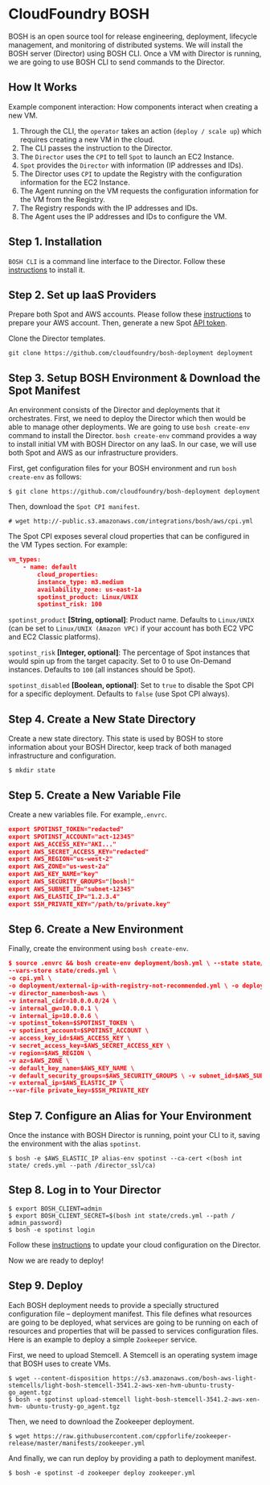# CloudFoundry BOSH

BOSH is an open source tool for release engineering, deployment, lifecycle management, and monitoring of distributed systems. We will install the BOSH server (Director) using BOSH CLI. Once a VM with Director is running, we are going to use BOSH CLI to send commands to the Director.

## How It Works

Example component interaction: How components interact when creating a new VM.

1. Through the CLI, the `operator` takes an action (`deploy / scale up`) which requires creating a new VM in the cloud.
2. The CLI passes the instruction to the Director.
3. The `Director` uses the `CPI` to tell `Spot` to launch an EC2 Instance.
4. `Spot` provides the `Director` with information (IP addresses and IDs).
5. The Director uses `CPI` to update the Registry with the configuration information for the EC2 Instance.
6. The Agent running on the VM requests the configuration information for the VM from the Registry.
7. The Registry responds with the IP addresses and IDs.
8. The Agent uses the IP addresses and IDs to configure the VM.

## Step 1. Installation

`BOSH CLI` is a command line interface to the Director. Follow these [instructions](https://bosh.io/docs/cli-v2/#install) to install it.

## Step 2. Set up IaaS Providers

Prepare both Spot and AWS accounts. Please follow these [instructions](https://support.spot.io/provisioning-and-cicd/provisioning-and-cicd/more-provisioning-tools/cloudfoundry-bosh/) to prepare your AWS account. Then, generate a new Spot [API token](https://console..com/spt/auth/signIn).

Clone the Director templates.

`git clone https://github.com/cloudfoundry/bosh-deployment deployment`

## Step 3. Setup BOSH Environment & Download the Spot Manifest

An environment consists of the Director and deployments that it orchestrates. First, we need to deploy the Director which then would be able to manage other deployments.
We are going to use `bosh create-env` command to install the Director. `bosh create-env` command provides a way to install initial VM with BOSH Director on any IaaS. In our case, we will use both Spot and AWS as our infrastructure providers.

First, get configuration files for your BOSH environment and run `bosh create-env` as follows:

`$ git clone https://github.com/cloudfoundry/bosh-deployment deployment`

Then, download the `Spot CPI manifest`.

`# wget http://-public.s3.amazonaws.com/integrations/bosh/aws/cpi.yml`

The Spot CPI exposes several cloud properties that can be configured in the VM Types section.
For example:

```json
vm_types:
    - name: default
        cloud_properties:
        instance_type: m3.medium
        availability_zone: us-east-1a
        spotinst_product: Linux/UNIX
        spotinst_risk: 100
```

`spotinst_product` **[String, optional]**: Product name. Defaults to `Linux/UNIX` (can be set to `Linux/UNIX (Amazon VPC)` if your account has both EC2 VPC and EC2 Classic platforms).

`spotinst_risk` **[Integer, optional]**: The percentage of Spot instances that would spin up from the target capacity. Set to 0 to use On-Demand instances. Defaults to `100` (all instances should be Spot).

`spotinst_disabled` **[Boolean, optional]**: Set to `true` to disable the Spot CPI for a specific deployment. Defaults to `false` (use Spot CPI always).

## Step 4. Create a New State Directory

Create a new state directory. This state is used by BOSH to store information about your BOSH Director, keep track of both managed infrastructure and configuration.

`$ mkdir state`

## Step 5. Create a New Variable File

Create a new variables file. For example,`.envrc`.

```json
export SPOTINST_TOKEN="redacted"
export SPOTINST_ACCOUNT="act-12345"
export AWS_ACCESS_KEY="AKI..."
export AWS_SECRET_ACCESS_KEY="redacted"
export AWS_REGION="us-west-2"
export AWS_ZONE="us-west-2a"
export AWS_KEY_NAME="key"
export AWS_SECURITY_GROUPS="[bosh]"
export AWS_SUBNET_ID="subnet-12345"
export AWS_ELASTIC_IP="1.2.3.4"
export SSH_PRIVATE_KEY="/path/to/private.key"
```

## Step 6. Create a New Environment

Finally, create the environment using `bosh create-env`.

```json
$ source .envrc && bosh create-env deployment/bosh.yml \ --state state/state.json \
--vars-store state/creds.yml \
-o cpi.yml \
-o deployment/external-ip-with-registry-not-recommended.yml \ -o deployment/jumpbox-user.yml \
-v director_name=bosh-aws \
-v internal_cidr=10.0.0.0/24 \
-v internal_gw=10.0.0.1 \
-v internal_ip=10.0.0.6 \
-v spotinst_token=$SPOTINST_TOKEN \
-v spotinst_account=$SPOTINST_ACCOUNT \
-v access_key_id=$AWS_ACCESS_KEY \
-v secret_access_key=$AWS_SECRET_ACCESS_KEY \
-v region=$AWS_REGION \
-v az=$AWS_ZONE \
-v default_key_name=$AWS_KEY_NAME \
-v default_security_groups=$AWS_SECURITY_GROUPS \ -v subnet_id=$AWS_SUBNET_ID \
-v external_ip=$AWS_ELASTIC_IP \
--var-file private_key=$SSH_PRIVATE_KEY
```

## Step 7. Configure an Alias for Your Environment

Once the instance with BOSH Director is running, point your CLI to it, saving the environment with the alias `spotinst`.

`$ bosh -e $AWS_ELASTIC_IP alias-env spotinst --ca-cert <(bosh int state/ creds.yml --path /director_ssl/ca)`

## Step 8. Log in to Your Director

```
$ export BOSH_CLIENT=admin
$ export BOSH_CLIENT_SECRET=$(bosh int state/creds.yml --path / admin_password)
$ bosh -e spotinst login
```

Follow these [instructions](https://bosh.io/docs/cloud-config.html#update) to update your cloud configuration on the Director.

Now we are ready to deploy!

## Step 9. Deploy

Each BOSH deployment needs to provide a specially structured configuration file – deployment manifest. This file defines what resources are going to be deployed, what services are going to be running on each of resources and properties that will be passed to services configuration files.
Here is an example to deploy a simple `Zookeeper` service.

First, we need to upload Stemcell. A Stemcell is an operating system image that BOSH uses to create VMs.

```
$ wget --content-disposition https://s3.amazonaws.com/bosh-aws-light-stemcells/light-bosh-stemcell-3541.2-aws-xen-hvm-ubuntu-trusty-go_agent.tgz
$ bosh -e spotinst upload-stemcell light-bosh-stemcell-3541.2-aws-xen-hvm- ubuntu-trusty-go_agent.tgz
```

Then, we need to download the Zookeeper deployment.

```
$ wget https://raw.githubusercontent.com/cppforlife/zookeeper-release/master/manifests/zookeeper.yml
```

And finally, we can run deploy by providing a path to deployment manifest.

```
$ bosh -e spotinst -d zookeeper deploy zookeeper.yml
```
